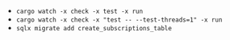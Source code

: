- `cargo watch -x check -x test -x run`
- `cargo watch -x check -x "test -- --test-threads=1" -x run`
- `sqlx migrate add create_subscriptions_table`
